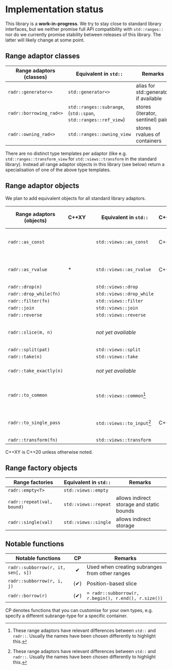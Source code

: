 # Implementation status

This library is a **work-in-progress**.
We try to stay close to standard library interfaces, but we neither promise full API compatibility with `std::ranges::` nor do we currently promise stability between releases of this library.
The latter will likely change at some point.

## Range adaptor classes


| Range adaptors (classes)   | Equivalent in `std::`                                           | Remarks                                         |
|----------------------------|-----------------------------------------------------------------|-------------------------------------------------|
| `radr::generator<>`        | `std::generator<>`                                              | alias for std::generator if available           |
| `radr::borrowing_rad<>`    | `std::ranges::subrange`, (`std::span`, `std::ranges::ref_view`) | stores (iterator, sentinel) pair                |
| `radr::owning_rad<>`       | `std::ranges::owning_view`                                      | stores rvalues of containers                    |

There are no distinct type templates per adaptor (like e.g. `std::ranges::transform_view` for `std::views::transform` in the standard library).
Instead all range adaptor objects in this library (see below) return a specialisation of one of the above type templates.

## Range adaptor objects

We plan to add equivalent objects for all standard library adaptors.

| Range adaptors (objects) | C++XY | | Equivalent in `std::`          | C++XY | Differences of `radr` objects            |
|--------------------------|-------|-|--------------------------------|-------|------------------------------------------|
| `radr::as_const`         |       | | `std::views::as_const`         | C++23 | make the range *and* its elements const  |
| `radr::as_rvalue`        | *     | | `std::views::as_rvalue`        | C++23 | *returns only input ranges in C++20      |
| `radr::drop(n)`          |       | | `std::views::drop`             |       |                                          |
| `radr::drop_while(fn)`   |       | | `std::views::drop_while`       |       |                                          |
| `radr::filter(fn)`       |       | | `std::views::filter`           |       |                                          |
| `radr::join`             |       | | `std::views::join`             |       |                                          |
| `radr::reverse`          |       | | `std::views::reverse`          |       |                                          |
| `radr::slice(m, n)`      |       | | *not yet available*            |       | get subrange between m and n             |
| `radr::split(pat)`       |       | | `std::views::split`            |       |                                          |
| `radr::take(n)`          |       | | `std::views::take`             |       |                                          |
| `radr::take_exactly(n)`  |       | | *not yet available*            |       | turns unsized into sized                 |
| `radr::to_common`        |       | | `std::views::common`[^diff]    |       | turns non-common into common             |
| `radr::to_single_pass`   |       | | `std::views::to_input`[^diff]  | C++26 | demotes range category to input          |
| `radr::transform(fn)`    |       | | `std::views::transform`        |       |                                          |

C++XY is C++20 unless otherwise noted.

[^diff]: These range adaptors have relevant differences between `std::` and `radr::`. Usually the names have been chosen differently to highlight this.

## Range factory objects

| Range factories               | Equivalent in `std::`   | Remarks                                              |
|-------------------------------|-------------------------|------------------------------------------------------|
| `radr::empty<T>`              | `std::views::empty`     |                                                      |
| `radr::repeat(val, bound)`    | `std::views::repeat`    | allows indirect storage and static bounds            |
| `radr::single(val)`           | `std::views::single`    | allows indirect storage                              |

## Notable functions

| Notable functions                  | CP   | Remarks                                              |
|------------------------------------|:----:|------------------------------------------------------|
| `radr::subborrow(r, it, sen[, s])` | ✔   | Used when creating subranges from other ranges        |
| `radr::subborrow(r, i, j)`         | (✔) | Position-based slice                                  |
| `radr::borrow(r)`                  | (✔) | `= radr::subborrow(r, r.begin(), r.end(), r.size())`  |

CP denotes functions that you can customise for your own types, e.g. specify a different subrange-type for a specific container.
